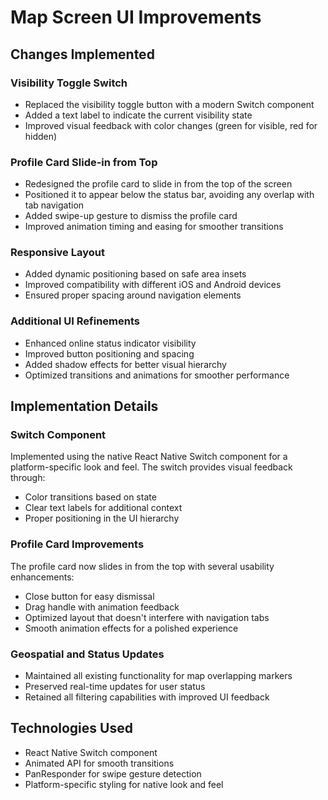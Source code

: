 # Map Screen UI Improvements

## Changes Implemented

### Visibility Toggle Switch
- Replaced the visibility toggle button with a modern Switch component
- Added a text label to indicate the current visibility state
- Improved visual feedback with color changes (green for visible, red for hidden)

### Profile Card Slide-in from Top
- Redesigned the profile card to slide in from the top of the screen
- Positioned it to appear below the status bar, avoiding any overlap with tab navigation
- Added swipe-up gesture to dismiss the profile card
- Improved animation timing and easing for smoother transitions

### Responsive Layout
- Added dynamic positioning based on safe area insets
- Improved compatibility with different iOS and Android devices
- Ensured proper spacing around navigation elements

### Additional UI Refinements
- Enhanced online status indicator visibility
- Improved button positioning and spacing
- Added shadow effects for better visual hierarchy
- Optimized transitions and animations for smoother performance

## Implementation Details

### Switch Component
Implemented using the native React Native Switch component for a platform-specific look and feel. The switch provides visual feedback through:
- Color transitions based on state
- Clear text labels for additional context
- Proper positioning in the UI hierarchy

### Profile Card Improvements
The profile card now slides in from the top with several usability enhancements:
- Close button for easy dismissal
- Drag handle with animation feedback
- Optimized layout that doesn't interfere with navigation tabs
- Smooth animation effects for a polished experience

### Geospatial and Status Updates
- Maintained all existing functionality for map overlapping markers
- Preserved real-time updates for user status
- Retained all filtering capabilities with improved UI feedback

## Technologies Used
- React Native Switch component
- Animated API for smooth transitions
- PanResponder for swipe gesture detection
- Platform-specific styling for native look and feel
